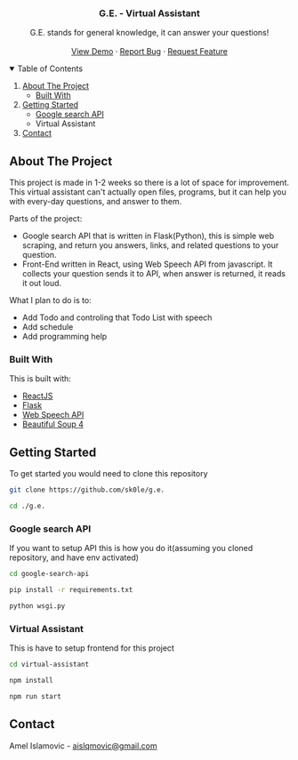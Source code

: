 <p align="center">
  <h3 align="center">G.E. - Virtual Assistant</h3>

  <p align="center">
    G.E. stands for general knowledge, it can answer your questions!
    <br />
    <br />
    <a href="https://g-e-virtual-assistant.netlify.app/">View Demo</a>
    ·
    <a href="https://github.com/sk0le/g.e./issues">Report Bug</a>
    ·
    <a href="https://github.com/sk0le/g.e./issues">Request Feature</a>
  </p>
</p>

<!-- TABLE OF CONTENTS -->
<details open="open">
  <summary>Table of Contents</summary>
  <ol>
    <li>
      <a href="#about-the-project">About The Project</a>
      <ul>
        <li><a href="#built-with">Built With</a></li>
      </ul>
    </li>
    <li>
      <a href="#getting-startec">Getting Started</a>
      <ul>
        <li><a href="#google-search-api">Google search API</a></li>
        <li><a href="#virtual-assistant"></a>Virtual Assistant</li>
      </ul>
    </li>
    <li><a href="#contact">Contact</a></li>
  </ol>
</details>

<!-- ABOUT THE PROJECT -->

## About The Project

This project is made in 1-2 weeks so there is a lot of space for improvement. This virtual assistant can't actually open files, programs, but it can help you with every-day questions, and answer to them.

Parts of the project:

- Google search API that is written in Flask(Python), this is simple web scraping, and return you answers, links, and related questions to your question.
- Front-End written in React, using Web Speech API from javascript. It collects your question sends it to API, when answer is returned, it reads it out loud.

What I plan to do is to:

- Add Todo and controling that Todo List with speech
- Add schedule
- Add programming help

### Built With

This is built with:

- [ReactJS](https://reactjs.org/)
- [Flask](https://flask.palletsprojects.com/en/1.1.x/)
- [Web Speech API](https://developer.mozilla.org/en-US/docs/Web/API/Web_Speech_API/Using_the_Web_Speech_API)
- [Beautiful Soup 4](https://pypi.org/project/beautifulsoup4/)

<!-- GETTING STARTED -->

## Getting Started

To get started you would need to clone this repository

```bash
git clone https://github.com/sk0le/g.e.

cd ./g.e.
```

### Google search API

If you want to setup API this is how you do it(assuming you cloned repository, and have env activated)

```bash
cd google-search-api

pip install -r requirements.txt

python wsgi.py
```

### Virtual Assistant

This is have to setup frontend for this project

```bash
cd virtual-assistant

npm install

npm run start
```

## Contact

Amel Islamovic - aislqmovic@gmail.com
